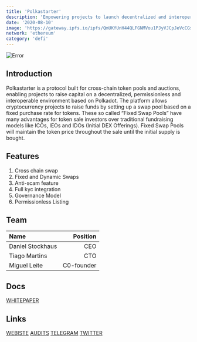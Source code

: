 ```yaml
---
title: 'Polkastarter'
description: 'Empowering projects to launch decentralized and interoperable token pools and auctions. Enabling backers secure early access to crypto innovation'
date: '2020-08-10'
image: 'https://gateway.ipfs.io/ipfs/QmUKfUnH44QLFGNMVou1PJyVJCpJeVcCGswBnnyZGQ2ipU'
network: 'ethereum'
category: 'defi'
---
```


![Error](https://gateway.ipfs.io/ipfs/QmbSCebwq6EHYqmncJegwERojEEu6aoJbdUo5jWirb7Bhf)

## Introduction
Polkastarter is a protocol built for cross-chain token pools and auctions, enabling projects to raise capital on a decentralized, permissionless and interoperable environment based on Polkadot. The platform allows cryptocurrency projects to raise funds by setting up a swap pool based on a fixed purchase rate for tokens. These so called “Fixed Swap Pools” have many advantages for token sale investors over traditional fundraising models like ICOs, IEOs and IDOs (Initial DEX Offerings). Fixed Swap Pools will maintain the token price throughout the sale until the initial supply is bought.

## Features
1. Cross chain swap
2. Fixed and Dynamic Swaps
3. Anti-scam feature
4. Full kyc integration
5. Governance Model
6. Permissionless Listing

## Team

| Name  |  Position |
|:---|---:|
|Daniel Stockhaus  | CEO |
| Tiago Martins| CTO |
|Miguel Leite| C0-founder |

## Docs

[WHITEPAPER](https://gateway.ipfs.io/ipfs/QmexZdiaatbDpzRMiRtjx6kRusTUA458Fk35teacWFm1KR)


## Links

[WEBISTE](https://www.polkastarter.com/)
[AUDITS](https://www.certik.com/projects/polkastarter)
[TELEGRAM](https://t.me/polkastarter)
[TWITTER](https://twitter.com/polkastarter)